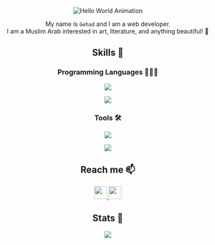 <div align="center">
  <img src="https://gist.githubusercontent.com/Gehad28/0181ed94e5f534e2320234bd7cdc4e38/raw/70990c5b4d0de82b88a3b87d7a3472c82ade272a/Hello%2520World%2520Animation.svg" alt="Hello World Animation">
</div>

<p align="center">
 My name is <code>Gehad</code> and I am a web developer.<br>
 I am a Muslim Arab interested in art, literature, and anything beautiful! 🌟  
</p>


<h2 align="center">Skills 🎯</h2>

<h3 align="center">Programming Languages 👩🏻‍💻</h3>
<p align="center">
  <a href="https://skillicons.dev">
   <img src="https://skillicons.dev/icons?i=c,cpp,cs,java,python,mysql" />
  </a>
</p>

<p align="center">
  <a href="https://skillicons.dev">
   <img src="https://skillicons.dev/icons?i=js,ts,html,css" />
  </a>
</p>


<h3 align="center">Tools 🛠️</h3>
<p align="center">
  <a href="https://skillicons.dev">
   <img src="https://skillicons.dev/icons?i=angular,react,bootstrap,flask,spring" />
  </a>
</p>

<p align="center">
  <a href="https://skillicons.dev">
   <img src="https://skillicons.dev/icons?i=qt,unity" />
  </a>
</p>

<!-- [![My Skills](https://skillicons.dev/icons?i=angular,react,bootstrap,flask,spring,qt,unity&perline=4)](https://skillicons.dev) -->


<h2 align="center">Reach me 📫</h2>
<p align="center">
  <a href="https://www.linkedin.com/in/gehad-a-702a29121"">
   <img src="https://skillicons.dev/icons?i=linkedin" width=30 target="_blank" />
  </a>
      
  <a href="https://www.instagram.com/gehad0ahmed">
   <img src="https://skillicons.dev/icons?i=instagram" width=30 target="_blank" />
  </a>
</p>


<h2 align="center">Stats 📶</h2>
<p align="center">
<!--   <img src="https://github-readme-stats.vercel.app/api?username=Gehad28&show_icons=true&theme=radical"> -->
  <img src="https://github-readme-stats.vercel.app/api/top-langs/?username=Gehad28&layout=compact&theme=radical">
</p>


<!--
**Gehad28/Gehad28** is a ✨ _special_ ✨ repository because its `README.md` (this file) appears on your GitHub profile.

Here are some ideas to get you started:

- 🔭 I’m currently working on ...
- 🌱 I’m currently learning ...
- 👯 I’m looking to collaborate on ...
- 🤔 I’m looking for help with ...
- 💬 Ask me about ...
- 📫 How to reach me: ...
- 😄 Pronouns: ...
- ⚡ Fun fact: ...
-->

